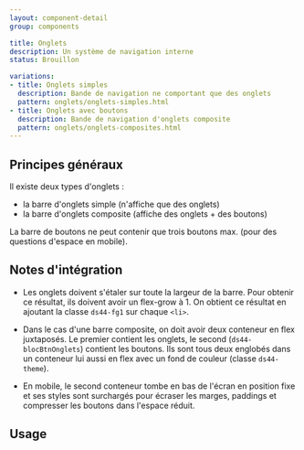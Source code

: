 ```yaml
---
layout: component-detail
group: components

title: Onglets
description: Un système de navigation interne
status: Brouillon

variations:
- title: Onglets simples
  description: Bande de navigation ne comportant que des onglets
  pattern: onglets/onglets-simples.html
- title: Onglets avec boutons
  description: Bande de navigation d'onglets composite
  pattern: onglets/onglets-composites.html
---
```



## Principes généraux

Il existe deux types d'onglets :
* la barre d'onglets simple (n'affiche que des onglets)
* la barre d'onglets composite (affiche des onglets + des boutons)

La barre de boutons ne peut contenir que trois boutons max. (pour des questions d'espace en mobile).

## Notes d'intégration

* Les onglets doivent s'étaler sur toute la largeur de la barre. Pour obtenir ce résultat, ils doivent avoir un flex-grow à 1. On obtient ce résultat en ajoutant la classe `ds44-fg1` sur chaque `<li>`.

* Dans le cas d'une barre composite, on doit avoir deux conteneur en flex juxtaposés. Le premier contient les onglets, le second (`ds44-blocBtnOnglets`) contient les boutons. Ils sont tous deux englobés dans un conteneur lui aussi en flex avec un fond de couleur (classe `ds44-theme`).

* En mobile, le second conteneur tombe en bas de l'écran en position fixe et ses styles sont surchargés pour écraser les marges, paddings et compresser les boutons dans l'espace réduit.


## Usage